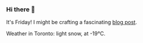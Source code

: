 ### Hi there :wave:

It's Friday! I might be crafting a fascinating [blog post](https://benjaminwuethrich.dev).

Weather in Toronto: light snow, at -19°C.
